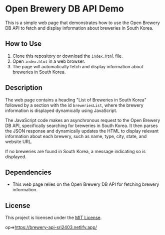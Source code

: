# Open Brewery DB API Demo

This is a simple web page that demonstrates how to use the Open Brewery DB API to fetch and display information about breweries in South Korea.

## How to Use

1. Clone this repository or download the `index.html` file.
2. Open `index.html` in a web browser.
3. The page will automatically fetch and display information about breweries in South Korea.

## Description

The web page contains a heading "List of Breweries in South Korea" followed by a section with the id `breweriesList`, where the brewery information is displayed dynamically using JavaScript.

The JavaScript code makes an asynchronous request to the Open Brewery DB API, specifically searching for breweries in South Korea. It then parses the JSON response and dynamically updates the HTML to display relevant information about each brewery, such as name, type, city, state, and website URL.

If no breweries are found in South Korea, a message indicating so is displayed.

## Dependencies

- This web page relies on the Open Brewery DB API for fetching brewery information.

## License

This project is licensed under the [MIT License](LICENSE).

op=>https://brewery-api-sri2403.netlify.app/